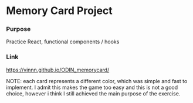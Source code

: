 # Memory Card Project

### Purpose
Practice React, functional components / hooks

### Link
https://vinnn.github.io/ODIN_memorycard/


NOTE: each card represents a different color, which was 
simple and fast to implement. I admit this makes 
the game too easy and this is not a good choice, however
i think I still achieved the main purpose of the exercise.



